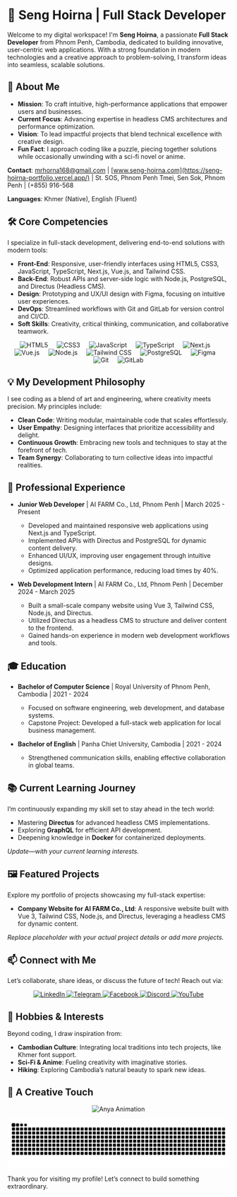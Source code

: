 # 👋 Seng Hoirna | Full Stack Developer

Welcome to my digital workspace! I'm **Seng Hoirna**, a passionate **Full Stack Developer** from Phnom Penh, Cambodia, dedicated to building innovative, user-centric web applications. With a strong foundation in modern technologies and a creative approach to problem-solving, I transform ideas into seamless, scalable solutions.


## 🌟 About Me

- **Mission**: To craft intuitive, high-performance applications that empower users and businesses.
- **Current Focus**: Advancing expertise in headless CMS architectures and performance optimization.
- **Vision**: To lead impactful projects that blend technical excellence with creative design.
- **Fun Fact**: I approach coding like a puzzle, piecing together solutions while occasionally unwinding with a sci-fi novel or anime.

**Contact**: [mrhorna168@gmail.com](mailto:mrhorna168@gmail.com) | [www.seng-hoirna.com](https://seng-hoirna-portfolio.vercel.app/) | St. SOS, Phnom Penh Tmei, Sen Sok, Phnom Penh | (+855) 916-568

**Languages**: Khmer (Native), English (Fluent)

## 🛠️ Core Competencies

I specialize in full-stack development, delivering end-to-end solutions with modern tools:

- **Front-End**: Responsive, user-friendly interfaces using HTML5, CSS3, JavaScript, TypeScript, Next.js, Vue.js, and Tailwind CSS.
- **Back-End**: Robust APIs and server-side logic with Node.js, PostgreSQL, and Directus (Headless CMS).
- **Design**: Prototyping and UX/UI design with Figma, focusing on intuitive user experiences.
- **DevOps**: Streamlined workflows with Git and GitLab for version control and CI/CD.
- **Soft Skills**: Creativity, critical thinking, communication, and collaborative teamwork.

<div align="center">
  <img src="https://cdn.jsdelivr.net/gh/devicons/devicon/icons/html5/html5-original.svg" height="40" alt="HTML5" title="HTML5" />
  <img width="12" />
  <img src="https://cdn.jsdelivr.net/gh/devicons/devicon/icons/css3/css3-original.svg" height="40" alt="CSS3" title="CSS3" />
  <img width="12" />
  <img src="https://cdn.jsdelivr.net/gh/devicons/devicon/icons/javascript/javascript-original.svg" height="40" alt="JavaScript" title="JavaScript" />
  <img width="12" />
  <img src="https://cdn.jsdelivr.net/gh/devicons/devicon/icons/typescript/typescript-original.svg" height="40" alt="TypeScript" title="TypeScript" />
  <img width="12" />
  <img src="https://cdn.jsdelivr.net/gh/devicons/devicon/icons/nextjs/nextjs-original.svg" height="40" alt="Next.js" title="Next.js" />
  <img width="12" />
  <img src="https://cdn.jsdelivr.net/gh/devicons/devicon/icons/vuejs/vuejs-original.svg" height="40" alt="Vue.js" title="Vue.js" />
  <img width="12" />
  <img src="https://cdn.jsdelivr.net/gh/devicons/devicon/icons/nodejs/nodejs-original.svg" height="40" alt="Node.js" title="Node.js" />
  <img width="12" />
  <img src="https://cdn.jsdelivr.net/gh/devicons/devicon/icons/tailwindcss/tailwindcss-original.svg" height="40" alt="Tailwind CSS" title="Tailwind CSS" />
  <img width="12" />
  <img src="https://cdn.jsdelivr.net/gh/devicons/devicon/icons/postgresql/postgresql-original.svg" height="40" alt="PostgreSQL" title="PostgreSQL" />
  <img width="12" />
  <img src="https://cdn.jsdelivr.net/gh/devicons/devicon/icons/figma/figma-original.svg" height="40" alt="Figma" title="Figma" />
  <img width="12" />
  <img src="https://cdn.jsdelivr.net/gh/devicons/devicon/icons/git/git-original.svg" height="40" alt="Git" title="Git" />
  <img width="12" />
  <img src="https://cdn.jsdelivr.net/gh/devicons/devicon/icons/gitlab/gitlab-original.svg" height="40" alt="GitLab" title="GitLab" />
</div>

## 💡 My Development Philosophy

I see coding as a blend of art and engineering, where creativity meets precision. My principles include:
- **Clean Code**: Writing modular, maintainable code that scales effortlessly.
- **User Empathy**: Designing interfaces that prioritize accessibility and delight.
- **Continuous Growth**: Embracing new tools and techniques to stay at the forefront of tech.
- **Team Synergy**: Collaborating to turn collective ideas into impactful realities.

## 💼 Professional Experience

- **Junior Web Developer** | AI FARM Co., Ltd, Phnom Penh | March 2025 - Present  
  - Developed and maintained responsive web applications using Next.js and TypeScript.  
  - Implemented APIs with Directus and PostgreSQL for dynamic content delivery.  
  - Enhanced UI/UX, improving user engagement through intuitive designs.  
  - Optimized application performance, reducing load times by 40%.  

- **Web Development Intern** | AI FARM Co., Ltd, Phnom Penh | December 2024 - March 2025  
  - Built a small-scale company website using Vue 3, Tailwind CSS, Node.js, and Directus.  
  - Utilized Directus as a headless CMS to structure and deliver content to the frontend.  
  - Gained hands-on experience in modern web development workflows and tools.

## 🎓 Education

- **Bachelor of Computer Science** | Royal University of Phnom Penh, Cambodia | 2021 - 2024  
  - Focused on software engineering, web development, and database systems.  
  - Capstone Project: Developed a full-stack web application for local business management.  

- **Bachelor of English** | Panha Chiet University, Cambodia | 2021 - 2024  
  - Strengthened communication skills, enabling effective collaboration in global teams.

## 📚 Current Learning Journey

I’m continuously expanding my skill set to stay ahead in the tech world:  
- Mastering **Directus** for advanced headless CMS implementations.  
- Exploring **GraphQL** for efficient API development.  
- Deepening knowledge in **Docker** for containerized deployments.  

*Update—with your current learning interests.*

## 🖼️ Featured Projects

Explore my portfolio of projects showcasing my full-stack expertise:  
- **Company Website for AI FARM Co., Ltd**: A responsive website built with Vue 3, Tailwind CSS, Node.js, and Directus, leveraging a headless CMS for dynamic content.  

*Replace placeholder with your actual project details or add more projects.*

## 📫 Connect with Me

Let’s collaborate, share ideas, or discuss the future of tech! Reach out via:

<div align="center">
  <a href="https://www.linkedin.com/in/seng-hoirna-353752343/" target="_blank">
    <img src="https://raw.githubusercontent.com/maurodesouza/profile-readme-generator/master/src/assets/icons/social/linkedin/default.svg" width="52" height="40" alt="LinkedIn" title="LinkedIn" />
  </a>
  <a href="https://t.me/S_Hoirna" target="_blank">
    <img src="https://raw.githubusercontent.com/maurodesouza/profile-readme-generator/master/src/assets/icons/social/telegram/default.svg" width="52" height="40" alt="Telegram" title="Telegram" />
  </a>
  <a href="https://www.facebook.com/seng.hoirna.2025" target="_blank">
    <img src="https://raw.githubusercontent.com/maurodesouza/profile-readme-generator/master/src/assets/icons/social/facebook/default.svg" width="52" height="40" alt="Facebook" title="Facebook" />
  </a>
  <a href="https://discord.gg/VJEJt8yNm4" target="_blank">
    <img src="https://raw.githubusercontent.com/maurodesouza/profile-readme-generator/master/src/assets/icons/social/discord/default.svg" width="52" height="40" alt="Discord" title="Discord" />
  </a>
  <a href="https://www.youtube.com/@MOON-Dejavuu" target="_blank">
    <img src="https://raw.githubusercontent.com/maurodesouza/profile-readme-generator/master/src/assets/icons/social/youtube/default.svg" width="52" height="40" alt="YouTube" title="YouTube" />
  </a>
</div>

## 🎉 Hobbies & Interests

Beyond coding, I draw inspiration from:  
- **Cambodian Culture**: Integrating local traditions into tech projects, like Khmer font support.  
- **Sci-Fi & Anime**: Fueling creativity with imaginative stories.  
- **Hiking**: Exploring Cambodia’s natural beauty to spark new ideas.  

## 🎨 A Creative Touch

<p align="center">
  <img src="https://media1.tenor.com/m/2vkg2P2nWVkAAAAd/lonely-anya-spy-x-family.gif" alt="Anya Animation" width="200" />
</p>

<p align="center">
  <img src="https://raw.githubusercontent.com/hoirna/hoirna/output/snake.svg" alt="Snake Animation" />
</p>

Thank you for visiting my profile! Let’s connect to build something extraordinary.
